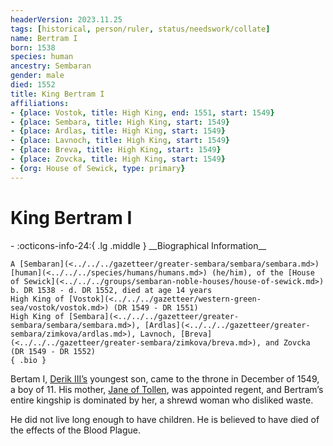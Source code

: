 ```yaml
---
headerVersion: 2023.11.25
tags: [historical, person/ruler, status/needswork/collate]
name: Bertram I
born: 1538
species: human
ancestry: Sembaran
gender: male
died: 1552
title: King Bertram I
affiliations:
- {place: Vostok, title: High King, end: 1551, start: 1549}
- {place: Sembara, title: High King, start: 1549}
- {place: Ardlas, title: High King, start: 1549}
- {place: Lavnoch, title: High King, start: 1549}
- {place: Breva, title: High King, start: 1549}
- {place: Zovcka, title: High King, start: 1549}
- {org: House of Sewick, type: primary}
---
```

# King Bertram I
<div class="grid cards ext-narrow-margin ext-one-column" markdown>
- :octicons-info-24:{ .lg .middle } __Biographical Information__

    A [Sembaran](<../../../gazetteer/greater-sembara/sembara/sembara.md>) [human](<../../../species/humans/humans.md>) (he/him), of the [House of Sewick](<../../../groups/sembaran-noble-houses/house-of-sewick.md>)  
    b. DR 1538 - d. DR 1552, died at age 14 years  
    High King of [Vostok](<../../../gazetteer/western-green-sea/vostok/vostok.md>) (DR 1549 - DR 1551)  
    High King of [Sembara](<../../../gazetteer/greater-sembara/sembara/sembara.md>), [Ardlas](<../../../gazetteer/greater-sembara/zimkova/ardlas.md>), Lavnoch, [Breva](<../../../gazetteer/greater-sembara/zimkova/breva.md>), and Zovcka (DR 1549 - DR 1552)  
    { .bio }

</div>


Bertam I, [Derik III’s](<./derik-iii.md>) youngest son, came to the throne in December of 1549, a boy of 11. His mother, [Jane of Tollen](<./jane-of-tollen.md>), was appointed regent, and Bertram’s entire kingship is dominated by her, a shrewd woman who disliked waste.

He did not live long enough to have children. He is believed to have died of the effects of the Blood Plague.
